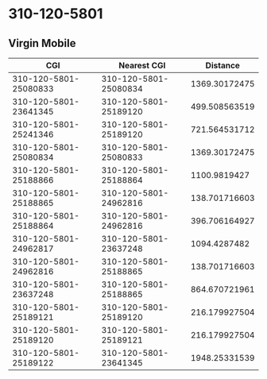 # 310-120-5801
## Virgin Mobile


| CGI | Nearest CGI | Distance |
|-----|-------------|----------|
| 310-120-5801-25080833 | 310-120-5801-25080834 | 1369.30172475 |
| 310-120-5801-23641345 | 310-120-5801-25189120 | 499.508563519 |
| 310-120-5801-25241346 | 310-120-5801-25189120 | 721.564531712 |
| 310-120-5801-25080834 | 310-120-5801-25080833 | 1369.30172475 |
| 310-120-5801-25188866 | 310-120-5801-25188864 | 1100.9819427 |
| 310-120-5801-25188865 | 310-120-5801-24962816 | 138.701716603 |
| 310-120-5801-25188864 | 310-120-5801-24962816 | 396.706164927 |
| 310-120-5801-24962817 | 310-120-5801-23637248 | 1094.4287482 |
| 310-120-5801-24962816 | 310-120-5801-25188865 | 138.701716603 |
| 310-120-5801-23637248 | 310-120-5801-25188865 | 864.670721961 |
| 310-120-5801-25189121 | 310-120-5801-25189120 | 216.179927504 |
| 310-120-5801-25189120 | 310-120-5801-25189121 | 216.179927504 |
| 310-120-5801-25189122 | 310-120-5801-23641345 | 1948.25331539 |
